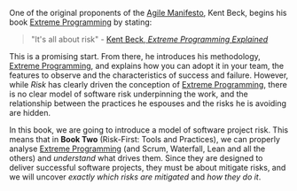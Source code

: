 
One of the original proponents of the [Agile Manifesto](), Kent Beck, begins his book [Extreme Programming]() by stating:

> "It's all about risk" - [Kent Beck, _Extreme Programming Explained_](http://amzn.eu/d/gUQjnbF)

This is a promising start.  From there, he introduces his methodology, [Extreme Programming](), and explains how you can adopt it in your team, the features to observe and the characteristics of success and failure.  However, while _Risk_ has clearly driven the conception of [Extreme Programming](), there is no clear model of software risk underpinning the work, and the relationship between the practices he espouses and the risks he is avoiding are hidden.

In this book, we are going to introduce a model of software project risk.  This means that in **Book Two** (Risk-First: Tools and Practices), we can properly analyse [Extreme Programming]() (and Scrum, Waterfall, Lean and all the others) and _understand_ what drives them.  Since they are designed to deliver successful software projects, they must be about mitigate risks, and we will uncover _exactly which risks are mitigated_ and _how they do it_.